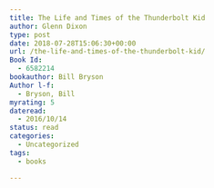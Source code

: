 ```yaml
---
title: The Life and Times of the Thunderbolt Kid
author: Glenn Dixon
type: post
date: 2018-07-28T15:06:30+00:00
url: /the-life-and-times-of-the-thunderbolt-kid/
Book Id:
  - 6582214
bookauthor: Bill Bryson
Author l-f:
  - Bryson, Bill
myrating: 5
dateread:
  - 2016/10/14
status: read
categories:
  - Uncategorized
tags:
  - books

---
```

